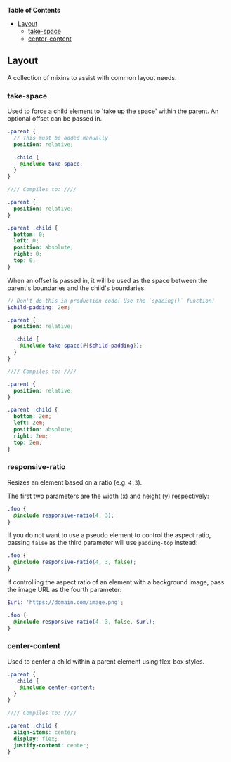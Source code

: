 <!-- START doctoc generated TOC please keep comment here to allow auto update -->
<!-- DON'T EDIT THIS SECTION, INSTEAD RE-RUN doctoc TO UPDATE -->
**Table of Contents**

- [Layout](#layout)
  - [take-space](#take-space)
  - [center-content](#center-content)

<!-- END doctoc generated TOC please keep comment here to allow auto update -->

## Layout

A collection of mixins to assist with common layout needs.


### take-space

Used to force a child element to 'take up the space' within the parent. An optional offset can be
passed in.

```scss
.parent {
  // This must be added manually
  position: relative;

  .child {
    @include take-space;
  }
}

//// Compiles to: ////

.parent {
  position: relative;
}

.parent .child {
  bottom: 0;
  left: 0;
  position: absolute;
  right: 0;
  top: 0;
}
```

When an offset is passed in, it will be used as the space between the parent's boundaries and the
child's boundaries.

```scss
// Don't do this in production code! Use the `spacing()` function!
$child-padding: 2em;

.parent {
  position: relative;

  .child {
    @include take-space(#{$child-padding});
  }
}

//// Compiles to: ////

.parent {
  position: relative;
}

.parent .child {
  bottom: 2em;
  left: 2em;
  position: absolute;
  right: 2em;
  top: 2em;
}
```


### responsive-ratio

Resizes an element based on a ratio (e.g. `4:3`).

The first two parameters are the width (x) and height (y) respectively:

```scss
.foo {
  @include responsive-ratio(4, 3);
}
```

If you do not want to use a pseudo element to control the aspect ratio, passing `false` as the third
parameter will use `padding-top` instead:

```scss
.foo {
  @include responsive-ratio(4, 3, false);
}
```

If controlling the aspect ratio of an element with a background image, pass the image URL as the
fourth parameter:



```scss
$url: 'https://domain.com/image.png';

.foo {
  @include responsive-ratio(4, 3, false, $url);
}
```


### center-content

Used to center a child within a parent element using flex-box styles.

```scss
.parent {
  .child {
    @include center-content;
  }
}

//// Compiles to: ////

.parent .child {
  align-items: center;
  display: flex;
  justify-content: center;
}
```
